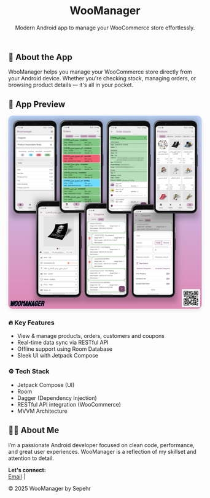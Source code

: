 <!DOCTYPE html>
<html lang="en">
<head>
  <meta charset="UTF-8" />
  <meta name="viewport" content="width=device-width, initial-scale=1.0" />
</head>
<body>

<header>
  <h1>WooManager</h1>
  <p>Modern Android app to manage your WooCommerce store effortlessly.</p>
</header>

<section>
  <h2>📱 About the App</h2>
  <p>WooManager helps you manage your WooCommerce store directly from your Android device. Whether you're checking stock, managing orders, or browsing product details — it's all in your pocket.</p>
</section>

<section>
  <h2>📸 App Preview</h2>
  <img src="AppPreview.jpg" alt="WooManager app screens preview" style="max-width:100%; height:auto; border-radius: 12px; box-shadow: 0 4px 10px rgba(0,0,0,0.1);" />
</section>

<section class="features">
  <h3>🔥 Key Features</h3>
  <ul>
    <li>View & manage products, orders, customers and coupons</li>
    <li>Real-time data sync via RESTful API</li>
    <li>Offline support using Room Database</li>
    <li>Sleek UI with Jetpack Compose</li>
  </ul>
</section>

<section class="tech">
  <h3>⚙️ Tech Stack</h3>
  <ul>
    <li>Jetpack Compose (UI)</li>
    <li>Room</li>
    <li>Dagger (Dependency Injection)</li>
    <li>RESTful API integration (WooCommerce)</li>
    <li>MVVM Architecture</li>
  </ul>
</section>

<section>
  <h2>👨‍💻 About Me</h2>
  <p>I’m a passionate Android developer focused on clean code, performance, and great user experiences. WooManager is a reflection of my skillset and attention to detail.</p>
  <p>
    <strong>Let's connect:</strong><br />
    <a href="mailto:sepehr.mzn@gmail.com">Email</a> | 
  </p>
</section>

<footer>
  &copy; 2025 WooManager by Sepehr
</footer>

</body>
</html>
